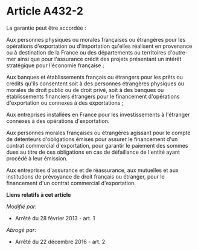 # Article A432-2

La garantie peut être accordée :

Aux personnes physiques ou morales françaises ou étrangères pour les opérations d'exportation ou d'importation qu'elles
réalisent en provenance ou à destination de la France ou des départements ou territoires d'outre-mer ainsi que pour
l'assurance crédit des projets présentant un intérêt stratégique pour l'économie française ;

Aux banques et établissements français ou étrangers pour les prêts ou crédits qu'ils consentent soit à des personnes
étrangères physiques ou morales de droit public ou de droit privé, soit à des banques ou établissements financiers étrangers
pour le financement d'opérations d'exportation ou connexes à des exportations ;

Aux entreprises installées en France pour les investissements à l'étranger connexes à des opérations d'exportation.

Aux personnes morales françaises ou étrangères agissant pour le compte de détenteurs d'obligations émises pour assurer le
financement d'un contrat commercial d'exportation, pour garantir le paiement des sommes dues au titre de ces obligations en
cas de défaillance de l'entité ayant procédé à leur émission.

Aux entreprises d'assurance et de réassurance, aux mutuelles et aux institutions de prévoyance de droit français ou étranger,
pour le financement d'un contrat commercial d'exportation.

**Liens relatifs à cet article**

_Modifié par_:

  - Arrêté du 28 février 2013 - art. 1

_Abrogé par_:

  - Arrêté du 22 décembre 2016 - art. 2
